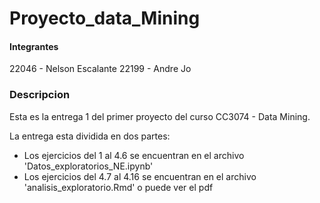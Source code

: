 # Proyecto_data_Mining

#### Integrantes
22046 - Nelson Escalante
22199 - Andre Jo

### Descripcion

Esta es la entrega 1 del primer proyecto del curso CC3074 - Data Mining.

La entrega esta dividida en dos partes:
- Los ejercicios del 1 al 4.6 se encuentran en el archivo 'Datos_exploratorios_NE.ipynb'
- Los ejercicios del 4.7 al 4.16 se encuentran en el archivo 'analisis_exploratorio.Rmd' o puede ver el pdf